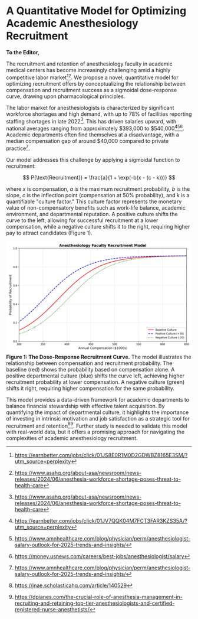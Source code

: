 # A Quantitative Model for Optimizing Academic Anesthesiology Recruitment

**To the Editor,**

The recruitment and retention of anesthesiology faculty in academic medical centers has become increasingly challenging amid a highly competitive labor market[^1_2][^1_5]. We propose a novel, quantitative model for optimizing recruitment offers by conceptualizing the relationship between compensation and recruitment success as a sigmoidal dose-response curve, drawing upon pharmacological principles.

The labor market for anesthesiologists is characterized by significant workforce shortages and high demand, with up to 78% of facilities reporting staffing shortages in late 2022[^1_5]. This has driven salaries upward, with national averages ranging from approximately $393,000 to $540,000[^2_1][^2_3][^2_4]. Academic departments often find themselves at a disadvantage, with a median compensation gap of around $40,000 compared to private practice[^2_3].

Our model addresses this challenge by applying a sigmoidal function to recruitment:

$$
P(\text{Recruitment}) = \frac{a}{1 + \exp(-b(x - (c - k)))}
$$

where *x* is compensation, *a* is the maximum recruitment probability, *b* is the slope, *c* is the inflection point (compensation at 50% probability), and *k* is a quantifiable "culture factor." This culture factor represents the monetary value of non-compensatory benefits such as work-life balance, academic environment, and departmental reputation. A positive culture shifts the curve to the left, allowing for successful recruitment at a lower compensation, while a negative culture shifts it to the right, requiring higher pay to attract candidates (Figure 1).

![Recruitment Curve Figure](recruitment_curve_figure.png)
**Figure 1: The Dose-Response Recruitment Curve.** The model illustrates the relationship between compensation and recruitment probability. The baseline (red) shows the probability based on compensation alone. A positive departmental culture (blue) shifts the curve left, achieving higher recruitment probability at lower compensation. A negative culture (green) shifts it right, requiring higher compensation for the same probability.

This model provides a data-driven framework for academic departments to balance financial stewardship with effective talent acquisition. By quantifying the impact of departmental culture, it highlights the importance of investing in intrinsic motivation and job satisfaction as a strategic tool for recruitment and retention[^8_1][^8_5]. Further study is needed to validate this model with real-world data, but it offers a promising approach for navigating the complexities of academic anesthesiology recruitment.

[^1_2]: https://earnbetter.com/jobs/click/01JS8E0R1M0D2GDWBZ8165E3SM/?utm_source=perplexity
[^1_5]: https://www.asahq.org/about-asa/newsroom/news-releases/2024/06/anesthesia-workforce-shortage-poses-threat-to-health-care
[^2_1]: https://earnbetter.com/jobs/click/01JV7QQK04M7FCT3FAR3KZS35A/?utm_source=perplexity
[^2_3]: https://www.amnhealthcare.com/blog/physician/perm/anesthesiologist-salary-outlook-for-2025-trends-and-insights/
[^2_4]: https://money.usnews.com/careers/best-jobs/anesthesiologist/salary
[^8_1]: https://jnae.scholasticahq.com/article/140529
[^8_5]: https://dpianes.com/the-crucial-role-of-anesthesia-management-in-recruiting-and-retaining-top-tier-anesthesiologists-and-certified-registered-nurse-anesthetists/